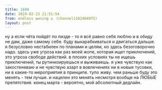 ```yaml
---
title: 1694
date: 2024-02-23 21:51:54
from: endless шизing ⍼ (channel1162404975)
layout: post
---
```


ну а если чёта пойдёт по пизде - то я всё равно себя люблю и в обиду не дам, даже самому себе. буду выкарабкиваться и двигаться дальше. я безусловно нестабилен по планами и целям, но здесь безоговорочно надо. здесь уже угроза как раз моей жопе, которая ищет приключений, это угроза свободе действий. в плохих условиях ты не ищешь приключений, ты рутинизируешься и выживаешь. я уже чувствую как закостеневаю и не чувствую азарт в вовлечениях ни в новые тусовки, ни в какие-то мероприятия в принципе. тупо живу.
чем раньше буду это менять - тем лучше. и нацелен это менять несмотря вообще на ЛЮБЫЕ препятствия. конец марта - вероятно, мой абсолютный дедлайн.
